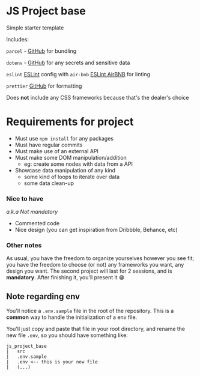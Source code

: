 # JS Project base

Simple starter template

Includes:

`parcel` - [GitHub](https://github.com/parcel-bundler/parcel) for bundling

`dotenv` - [GitHub](https://github.com/motdotla/dotenv) for any secrets and sensitive data

`eslint` [ESLint](https://eslint.org/) config with `air-bnb` [ESLint AirBNB](https://github.com/airbnb/javascript) for linting

`prettier` [GitHub](https://prettier.io/) for formatting

Does **not** include any CSS frameworks because that's the dealer's choice

# Requirements for project

- Must use `npm install` for any packages
- Must have regular commits
- Must make use of an external API
- Must make some DOM manipulation/addition
  - eg: create some nodes with data from a API
- Showcase data manipulation of any kind
  - some kind of loops to iterate over data
  - some data clean-up

### Nice to have

_a.k.a Not mandatory_

- Commented code
- Nice design (you can get inspiration from Dribbble, Behance, etc)

### Other notes

As usual, you have the freedom to organize yourselves however you see fit; you have the freedom to choose (or not) any frameworks you want, any design you want.
The second project will last for 2 sessions, and is **mandatory**.
After finishing it, you'll present it 😁

## Note regarding env

You'll notice a `.env.sample` file in the root of the repository. This is a **common** way to handle the initialization of a env file.

You'll just copy and paste that file in your root directory, and rename the new file `.env`, so you should have something like:

```
js_project_base
|   src
|   .env.sample
|   .env <-- this is your new file
|   (...)
```

